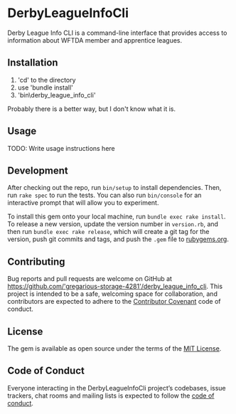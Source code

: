 # DerbyLeagueInfoCli

Derby League Info CLI is a command-line interface that provides access to
information about WFTDA member and apprentice leagues.

## Installation

1. 'cd' to the directory
2. use 'bundle install'
3. 'bin\derby_league_info_cli'

Probably there is a better way, but I don't know what it is.

## Usage

TODO: Write usage instructions here

## Development

After checking out the repo, run `bin/setup` to install dependencies. Then, run `rake spec` to run the tests. You can also run `bin/console` for an interactive prompt that will allow you to experiment.

To install this gem onto your local machine, run `bundle exec rake install`. To release a new version, update the version number in `version.rb`, and then run `bundle exec rake release`, which will create a git tag for the version, push git commits and tags, and push the `.gem` file to [rubygems.org](https://rubygems.org).

## Contributing

Bug reports and pull requests are welcome on GitHub at https://github.com/'gregarious-storage-4281'/derby_league_info_cli. This project is intended to be a safe, welcoming space for collaboration, and contributors are expected to adhere to the [Contributor Covenant](http://contributor-covenant.org) code of conduct.

## License

The gem is available as open source under the terms of the [MIT License](https://opensource.org/licenses/MIT).

## Code of Conduct

Everyone interacting in the DerbyLeagueInfoCli project’s codebases, issue trackers, chat rooms and mailing lists is expected to follow the [code of conduct](https://github.com/'gregarious-storage-4281'/derby_league_info_cli/blob/master/CODE_OF_CONDUCT.md).

